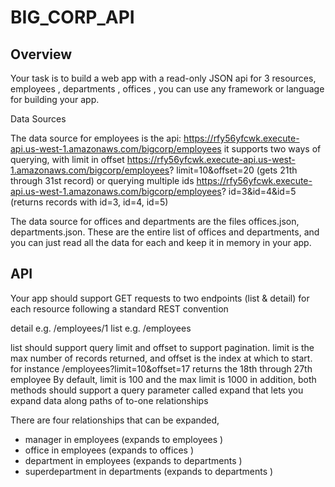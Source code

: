 # BIG_CORP_API
## Overview

Your task is to build a web app with a read-only JSON api for 3
resources, employees , departments , offices , you can use any framework or language for
building your app.

Data Sources

The data source for employees is the api:
https://rfy56yfcwk.execute-api.us-west-1.amazonaws.com/bigcorp/employees
it supports two ways of querying, with limit in offset
https://rfy56yfcwk.execute-api.us-west-1.amazonaws.com/bigcorp/employees?
limit=10&offset=20 (gets 21th through 31st record) or querying multiple ids
https://rfy56yfcwk.execute-api.us-west-1.amazonaws.com/bigcorp/employees?
id=3&id=4&id=5 (returns records with id=3, id=4, id=5)

The data source for offices and departments are the files offices.json, departments.json. These
are the entire list of offices and departments, and you can just read all the data for each and keep it
in memory in your app.

## API
Your app should support GET requests to two endpoints (list & detail) for each resource following a
standard REST convention

detail e.g. /employees/1
list e.g. /employees

list should support query limit and offset to support pagination.
limit is the max number of records returned, and offset is the index at which to start.
for instance /employees?limit=10&offset=17 returns the 18th through 27th employee By
default, limit is 100 and the max limit is 1000
in addition, both methods should support a query parameter called expand that lets you expand
data along paths of to-one relationships

There are four relationships that can be expanded,
* manager in employees (expands to employees )
* office in employees (expands to offices )
* department in employees (expands to departments )
* superdepartment in departments (expands to departments )
